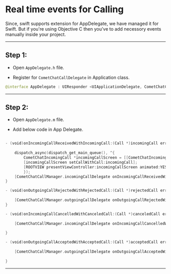 
# Real time events for Calling

Since, swift supports extension for AppDelegate, we have managed it for Swift. But if you're using Objective C then you've to add necessory events manually inside your project.
___

## Step 1: 

- Open `AppDelegate.h` file. 

- Register for `CometChatCallDelegate` in Application class. 


```swift
@interface AppDelegate : UIResponder <UIApplicationDelegate, CometChatCallDelegate>
```
___

## Step 2:

- Open `AppDelegate.m` file. 

- Add below code in App Delegate. 

```swift

- (void)onIncomingCallReceivedWithIncomingCall:(Call *)incomingCall error:(CometChatException *)error{
    
    dispatch_async(dispatch_get_main_queue(), ^{
        CometChatIncomingCall *incomingCallScreen = [[CometChatIncomingCall alloc]init];
        [incomingCallScreen setCallWithCall:incomingCall];
        [ROOTVIEW presentViewController:incomingCallScreen animated:YES completion:^{}];
        });
    [CometChatCallManager.incomingCallDelegate onIncomingCallReceivedWithIncomingCall:incomingCall error:error];
}

- (void)onOutgoingCallRejectedWithRejectedCall:(Call *)rejectedCall error:(CometChatException *)error{
    
    [CometChatCallManager.outgoingCallDelegate onOutgoingCallRejectedWithRejectedCall:rejectedCall error:error];
}

- (void)onIncomingCallCancelledWithCanceledCall:(Call *)canceledCall error:(CometChatException *)error{
    
    [CometChatCallManager.incomingCallDelegate onIncomingCallCancelledWithCanceledCall:canceledCall error:error];
    
}

- (void)onOutgoingCallAcceptedWithAcceptedCall:(Call *)acceptedCall error:(CometChatException *)error{
    
    [CometChatCallManager.outgoingCallDelegate onOutgoingCallAcceptedWithAcceptedCall:acceptedCall error:error];
    
}

```


___

